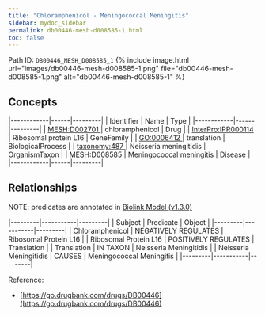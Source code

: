 ```yaml
---
title: "Chloramphenicol - Meningococcal Meningitis"
sidebar: mydoc_sidebar
permalink: db00446-mesh-d008585-1.html
toc: false 
---
```



Path ID: `DB00446_MESH_D008585_1`
{% include image.html url="images/db00446-mesh-d008585-1.png" file="db00446-mesh-d008585-1.png" alt="db00446-mesh-d008585-1" %}

## Concepts

|------------|------|---------|
| Identifier | Name | Type    |
|------------|------|---------|
| <a href="https://identifiers.org/MESH:D002701">MESH:D002701 </a> | chloramphenicol | Drug |
| <a href="https://identifiers.org/InterPro:IPR000114">InterPro:IPR000114 </a> | Ribosomal protein L16 | GeneFamily |
| <a href="https://identifiers.org/GO:0006412">GO:0006412 </a> | translation | BiologicalProcess |
| <a href="https://identifiers.org/taxonomy:487">taxonomy:487 </a> | Neisseria meningitidis | OrganismTaxon |
| <a href="https://identifiers.org/MESH:D008585">MESH:D008585 </a> | Meningococcal meningitis | Disease |
|------------|------|---------|

## Relationships


NOTE: predicates are annotated in <a href="https://github.com/biolink/biolink-model/releases/tag/v1.3.0">Biolink Model (v1.3.0)</a>

|---------|-----------|---------|
| Subject | Predicate | Object  |
|---------|-----------|---------|
| Chloramphenicol | NEGATIVELY REGULATES | Ribosomal Protein L16 |
| Ribosomal Protein L16 | POSITIVELY REGULATES | Translation |
| Translation | IN TAXON | Neisseria Meningitidis |
| Neisseria Meningitidis | CAUSES | Meningococcal Meningitis |
|---------|-----------|---------|

Reference: 
  - [https://go.drugbank.com/drugs/DB00446](https://go.drugbank.com/drugs/DB00446)
